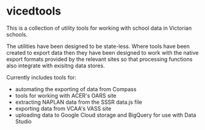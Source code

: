 # vicedtools

This is a collection of utility tools for working with school data in Victorian schools.

The utilities have been designed to be state-less. Where tools have been created to export data then they have been designed to work with the native export formats provided by the relevant sites so that processing functions also integrate with exisitng data stores.

Currently includes tools for:

* automating the exporting of data from Compass
* tools for working with ACER's OARS site
* extracting NAPLAN data from the SSSR data.js file
* exporting data from VCAA's VASS site
* uploading data to Google Cloud storage and BigQuery for use with Data Studio
